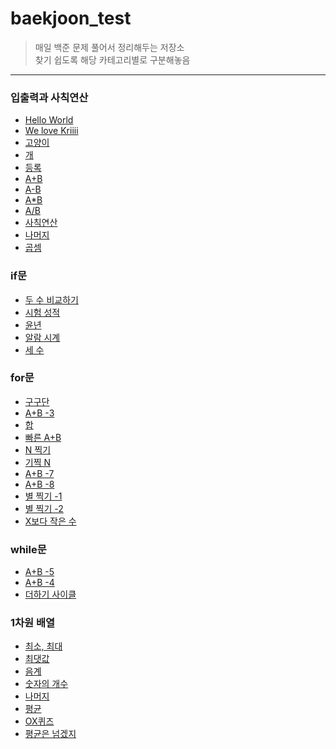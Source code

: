 # baekjoon_test
> 매일 백준 문제 풀어서 정리해두는 저장소  
> 찾기 쉽도록 해당 카테고리별로 구분해놓음

----------------------------------------------------------------------------------------------------------------------
### 입출력과 사칙연산

* [Hello World](https://github.com/ghd075/baekjoon_test/blob/master/C_Quiz/ch01/2557.md)
* [We love Kriiii](https://github.com/ghd075/baekjoon_test/blob/master/C_Quiz/ch01/10718.md)
* [고양이](https://github.com/ghd075/baekjoon_test/blob/master/C_Quiz/ch01/10171.md)
* [개](https://github.com/ghd075/baekjoon_test/blob/master/C_Quiz/ch01/10172.md)
* [등록](https://github.com/ghd075/baekjoon_test/blob/master/C_Quiz/ch01/7287.md)
* [A+B](https://github.com/ghd075/baekjoon_test/blob/master/C_Quiz/ch01/1000.md)
* [A-B](https://github.com/ghd075/baekjoon_test/blob/master/C_Quiz/ch01/1001.md)
* [A*B](https://github.com/ghd075/baekjoon_test/blob/master/C_Quiz/ch01/10998.md)
* [A/B](https://github.com/ghd075/baekjoon_test/blob/master/C_Quiz/ch01/1008.md)
* [사칙연산](https://github.com/ghd075/baekjoon_test/blob/master/C_Quiz/ch01/10869.md)
* [나머지](https://github.com/ghd075/baekjoon_test/blob/master/C_Quiz/ch01/10430.md)
* [곱셈](https://github.com/ghd075/baekjoon_test/blob/master/C_Quiz/ch01/2588.md)

### if문

* [두 수 비교하기](https://github.com/ghd075/baekjoon_test/blob/master/C_Quiz/ch02/1330.md)
* [시험 성적](https://github.com/ghd075/baekjoon_test/blob/master/C_Quiz/ch02/9498.md)
* [윤년](https://github.com/ghd075/baekjoon_test/blob/master/C_Quiz/ch02/2753.md)
* [알람 시계](https://github.com/ghd075/baekjoon_test/blob/master/C_Quiz/ch02/2884.md)
* [세 수](https://github.com/ghd075/baekjoon_test/blob/master/C_Quiz/ch02/10817.md)
  
### for문

* [구구단](https://github.com/ghd075/baekjoon_test/blob/master/C_Quiz/ch03/2739.md)
* [A+B -3](https://github.com/ghd075/baekjoon_test/blob/master/C_Quiz/ch03/10950.md)
* [합](https://github.com/ghd075/baekjoon_test/blob/master/C_Quiz/ch03/8393.md)
* [빠른 A+B](https://github.com/ghd075/baekjoon_test/blob/master/C_Quiz/ch03/15552.md)
* [N 찍기](https://github.com/ghd075/baekjoon_test/blob/master/C_Quiz/ch03/2741.md)
* [기찍 N](https://github.com/ghd075/baekjoon_test/blob/master/C_Quiz/ch03/2742.md)
* [A+B -7](https://github.com/ghd075/baekjoon_test/blob/master/C_Quiz/ch03/11021.md)
* [A+B -8](https://github.com/ghd075/baekjoon_test/blob/master/C_Quiz/ch03/11022.md)
* [별 찍기 -1](https://github.com/ghd075/baekjoon_test/blob/master/C_Quiz/ch03/2438.md)
* [별 찍기 -2](https://github.com/ghd075/baekjoon_test/blob/master/C_Quiz/ch03/2439.md)
* [X보다 작은 수](https://github.com/ghd075/baekjoon_test/blob/master/C_Quiz/ch03/10871.md)

### while문

* [A+B -5](https://github.com/ghd075/baekjoon_test/blob/master/C_Quiz/ch04/10952.md)
* [A+B -4](https://github.com/ghd075/baekjoon_test/blob/master/C_Quiz/ch04/10951.md)
* [더하기 사이클](https://github.com/ghd075/baekjoon_test/blob/master/C_Quiz/ch04/1110.md)

### 1차원 배열

* [최소, 최대](C_Quiz/ch05/10818.md)
* [최댓값](C_Quiz/ch05/2562.md)
* [음계](C_Quiz/ch05/2920.md)
* [숫자의 개수](C_Quiz/ch05/2577.md)
* [나머지](C_Quiz/ch05/3052.md)
* [평균](C_Quiz/ch05/1546.md)
* [OX퀴즈]()
* [평균은 넘겠지]()